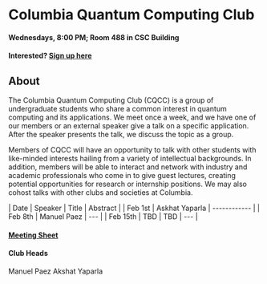 # Columbia Quantum Computing Club

#### Wednesdays, 8:00 PM; Room 488 in CSC Building
#### Interested? [Sign up here](https://forms.gle/4gtSTQWYxzb5cjic7)

## About
The Columbia Quantum Computing Club (CQCC) is a group of undergraduate students who share a common interest in quantum computing and its applications. We meet once a week, and we have one of our members or an external speaker give a talk on a specific application. After the speaker presents the talk, we discuss the topic as a group.

Members of CQCC will have an opportunity to talk with other students with like-minded interests hailing from a variety of intellectual backgrounds. In addition, members will be able to interact and network with industry and academic professionals who come in to give guest lectures, creating potential opportunities for research or internship positions. We may also cohost talks with other clubs and societies at Columbia.

| Date  | Speaker | Title | Abstract |
| Feb 1st | Askhat Yaparla | ------------ |
| Feb 8th | Manuel Paez  | --- |
| Feb 15th  | TBD | TBD | --- | 

#### [Meeting Sheet](https://docs.google.com/spreadsheets/d/1s7i07sedqVk2Ul0A2Wj7GkwKwrErh6o_uZa5BrR73LA/edit?usp=sharing)

#### Club Heads

Manuel Paez
Akshat Yaparla
